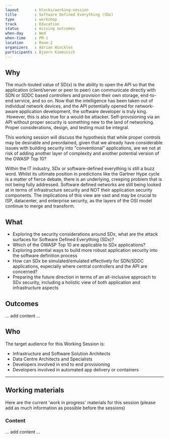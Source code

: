 ```yaml
---
layout       : blocks/working-session
title        : Software Defined Everything (SDx)
type         : workshop
track        : Education
status       : missing outcomes
when-day     : Wed
when-time    : PM-1
location     : Room-2
organizers   : Adrian Winckles
participants : Bjoern Kimminich
---
```


## Why

The much-touted value of SD(x) is the ability to open the API so that the application (client/server or peer to peer) can communicate directly with SDN or SDDC based controllers and provision their own storage, end-to-end service, and so on. Now that the intelligence has been taken out of individual network devices, and the API potentially opened for network-aware application development, the software developer is truly king.  However, this is also true for a would-be attacker. Self-provisioning via an API without proper security is something new to the land of networking. Proper considerations, design, and testing must be integral.

This working session will discuss the hypothesis that while proper controls may be desirable and preordained, given that we already have considerable issues with building security into "conventional" applications, are we not at risk of adding another layer of complexity and another potential version of the OWASP Top 10?

Within the IT industry, SDx or software-defined everything is still a buzz word. Whilst its ultimate position in predictions like the Gartner Hype cycle is a matter of fierce debate, there is an underlying, creeping problem that is not being fully addressed. Software defined networks are still being looked at in terms of infrastructure security and NOT their application security components. The implications of this view are vast and may be crucial to ISP, datacenter, and enterprise security, as the layers of the OSI model continue to merge and transform.

## What

- Exploring the security considerations around SDx, what are the attack surfaces for Software Defined Everything (SDx)?
- Which of the OWASP Top 10 are applicable to SDx applications?
- Exploring potential ways to build more robust application security into the software definition process
- How can SDx be simulated/emulated effectively for SDN/SDDC applications, especially where central controllers and the API are concerned? 
- Preparing the future direction in terms of an all-inclusive approach to SDx security, including a holistic view of both application and infrastructure aspects

## Outcomes

... add content ...


## Who

The target audience for this Working Session is:

- Infrastructure and Software Solution Architects
- Data Centre Architects and Specialists
- Developers involved in end to end provisioning
- Developers involved in automated app delivery or containers

--- 

## Working materials

Here are the current 'work in progress' materials for this session (please add as much information as possible before the sessions)

### Content

... add content ...
